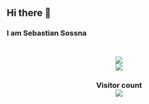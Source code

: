 ## Hi there 👋
### I am Sebastian Sossna

<!--
**SebastianSossna/SebastianSossna** is a ✨ _special_ ✨ repository because its `README.md` (this file) appears on your GitHub profile.

Here are some ideas to get you started:

- 🔭 I’m currently working on ...
- 🌱 I’m currently learning ...
- 👯 I’m looking to collaborate on ...
- 🤔 I’m looking for help with ...
- 💬 Ask me about ...
- 📫 How to reach me: ...
- 😄 Pronouns: ...
- ⚡ Fun fact: ...
-->

<!--
  See here, nice profiles with inspirations! :) 
https://github.com/Rishabh062/Rishabh062/blob/master/README.md?plain=1
https://github.com/Srishti44-g/Srishti44-g/blob/master/README.md?plain=1
-->

<h3/>
<p align="center">
  <br>
 <img align="center"  src="https://github-readme-streak-stats.herokuapp.com?user=SebastianSossna&theme=dark&hide_border=true&date_format=j%20M%5B%20Y%5D&mode=weekly" />
    <br>
<img align="center" src="https://github-profile-trophy.vercel.app/?username=SebastianSossna"/>



<br>
<h3 align="center"> 
  Visitor count <br>
  <img src="https://profile-counter.glitch.me/SebastianSossna/count.svg" />
</h3>

